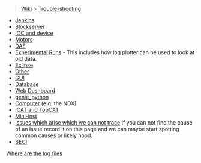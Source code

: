 > [Wiki](Home) > [Trouble-shooting](trouble-shooting-pages)

* [Jenkins](Jenkins-Trouble-Shooting)
* [Blockserver](Blockserver-Trouble-Shooting)
* [IOC and device](IOC-And-Device-Trouble-Shooting)
* [Motors](Motors-Trouble-Shooting)
* [DAE](DAE-Trouble-Shooting)
* [Experimental Runs](Experimental-Runs) - This includes how log plotter can be used to look at old data.
* [Eclipse](https://github.com/ISISComputingGroup/ibex_developers_manual/wiki/Common%20Eclipse%20Issues)
* [Other](Other-Troubleshooting)
* [GUI](GUI-Troubleshooting)
* [Database](Database-Troubleshooting)
* [Web Dashboard](Web-Dashboard#troubleshooting)
* [genie_python](genie_python-Troubleshooting)
* [Computer](Computer-Troubleshooting) (e.g. the NDX)
* [ICAT and TopCAT](ICAT-Troubleshooting)
* [Mini-inst](Mini-inst-Troubleshooting)
* [Issues which arise which we can not trace](Issues-which-arise-which-we-can-not-trace) If you can not find the cause of an issue record it on this page and we can maybe start spotting common causes or likely hood.
* [SECI](SECI-Troubleshooting)

[Where are the log files](Log-file-location)
